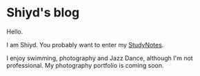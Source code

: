 # Shiyd's blog

Hello.

I am Shiyd. You probably want to enter my [StudyNotes](https://shi-d.github.io/gitbook/#). 

I enjoy swimming, photography and Jazz Dance, although I'm not professional. My photography portfolio is coming soon. 

<!-- ![](./IMG_0090.JPG){ width=560 } -->



